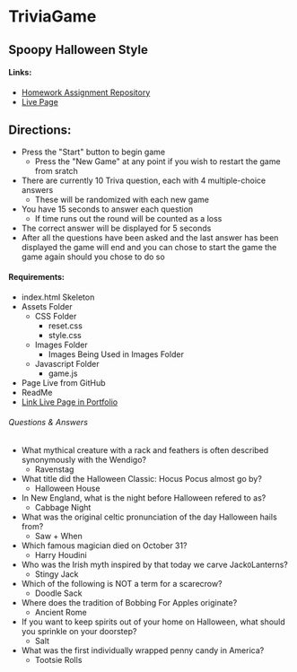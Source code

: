 # TriviaGame
## Spoopy Halloween Style

#### Links:
- [Homework Assignment Repository](https://github.com/UCF-Coding-Boot-Camp/UCF-LKM-FSF-PT-08-2019-U-C/blob/master/05-timers/02-Homework/Instructions/homework-instructions.md)
- [Live Page](https://decronin.github.io/TriviaGame/)

## Directions:
* Press the "Start" button to begin game
  * Press the "New Game" at any point if you wish to restart the game from sratch
* There are currently 10 Triva question, each with 4 multiple-choice answers
  * These will be randomized with each new game
* You have 15 seconds to answer each question
  * If time runs out the round will be counted as a loss
* The correct answer will be displayed for 5 seconds
* After all the questions have been asked and the last answer has been displayed the game will end and you can chose to start the game the game again should you chose to do so

#### Requirements:
* index.html Skeleton
* Assets Folder
  * CSS Folder
    * reset.css
    * style.css
  * Images Folder
    * Images Being Used in Images Folder
  * Javascript Folder
    * game.js
* Page Live from GitHub
* ReadMe
* [Link Live Page in Portfolio](https://decronin.github.io/Responsive-Portfolio/portfolio.html)

###### Questions & Answers
* What mythical creature with a rack and feathers is often described synonymously with the Wendigo?
  * Ravenstag
* What title did the Halloween Classic: Hocus Pocus almost go by?
  * Halloween House
* In New England, what is the night before Halloween refered to as?
  * Cabbage Night
* What was the original celtic pronunciation of the day Halloween hails from?
  * Saw + When
* Which famous magician died on October 31?
  * Harry Houdini
* Who was the Irish myth inspired by that today we carve Jack`O`Lanterns?
  * Stingy Jack
* Which of the following is NOT a term for a scarecrow?
  * Doodle Sack
* Where does the tradition of Bobbing For Apples originate?
  * Ancient Rome
* If you want to keep spirits out of your home on Halloween, what should you sprinkle on your doorstep?
  * Salt
* What was the first individually wrapped penny candy in America?
  * Tootsie Rolls
